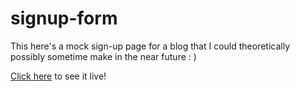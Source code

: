 # signup-form
This here's a mock sign-up page for a blog that I could theoretically possibly sometime make in the near future : )

[Click here](https://www.reecevela.github.io/signup-form/index.html) to see it live!